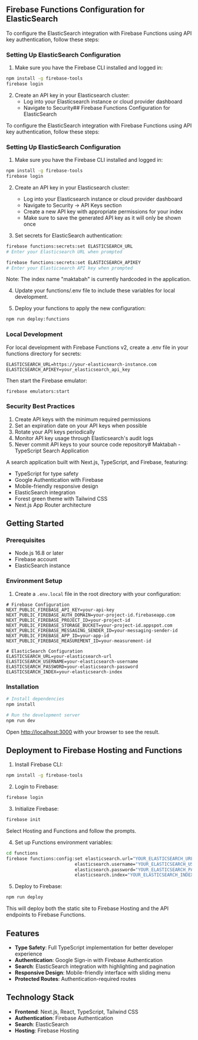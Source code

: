 ## Firebase Functions Configuration for ElasticSearch

To configure the ElasticSearch integration with Firebase Functions using API key authentication, follow these steps:

### Setting Up ElasticSearch Configuration

1. Make sure you have the Firebase CLI installed and logged in:
```bash
npm install -g firebase-tools
firebase login
```

2. Create an API key in your Elasticsearch cluster:
   - Log into your Elasticsearch instance or cloud provider dashboard
   - Navigate to Security## Firebase Functions Configuration for ElasticSearch

To configure the ElasticSearch integration with Firebase Functions using API key authentication, follow these steps:

### Setting Up ElasticSearch Configuration

1. Make sure you have the Firebase CLI installed and logged in:
```bash
npm install -g firebase-tools
firebase login
```

2. Create an API key in your Elasticsearch cluster:
   - Log into your Elasticsearch instance or cloud provider dashboard
   - Navigate to Security → API Keys section
   - Create a new API key with appropriate permissions for your index
   - Make sure to save the generated API key as it will only be shown once

3. Set secrets for ElasticSearch authentication:
```bash
firebase functions:secrets:set ELASTICSEARCH_URL
# Enter your Elasticsearch URL when prompted

firebase functions:secrets:set ELASTICSEARCH_APIKEY
# Enter your Elasticsearch API key when prompted
```

Note: The index name "maktabah" is currently hardcoded in the application.

4. Update your functions/.env file to include these variables for local development.

5. Deploy your functions to apply the new configuration:
```bash
npm run deploy:functions
```

### Local Development

For local development with Firebase Functions v2, create a .env file in your functions directory for secrets:

```
ELASTICSEARCH_URL=https://your-elasticsearch-instance.com
ELASTICSEARCH_APIKEY=your_elasticsearch_api_key
```

Then start the Firebase emulator:
```bash
firebase emulators:start
```

### Security Best Practices

1. Create API keys with the minimum required permissions
2. Set an expiration date on your API keys when possible
3. Rotate your API keys periodically
4. Monitor API key usage through Elasticsearch's audit logs
5. Never commit API keys to your source code repository# Maktabah - TypeScript Search Application

A search application built with Next.js, TypeScript, and Firebase, featuring:

- TypeScript for type safety
- Google Authentication with Firebase
- Mobile-friendly responsive design
- ElasticSearch integration
- Forest green theme with Tailwind CSS
- Next.js App Router architecture

## Getting Started

### Prerequisites

- Node.js 16.8 or later
- Firebase account
- ElasticSearch instance

### Environment Setup

1. Create a `.env.local` file in the root directory with your configuration:

```
# Firebase Configuration
NEXT_PUBLIC_FIREBASE_API_KEY=your-api-key
NEXT_PUBLIC_FIREBASE_AUTH_DOMAIN=your-project-id.firebaseapp.com
NEXT_PUBLIC_FIREBASE_PROJECT_ID=your-project-id
NEXT_PUBLIC_FIREBASE_STORAGE_BUCKET=your-project-id.appspot.com
NEXT_PUBLIC_FIREBASE_MESSAGING_SENDER_ID=your-messaging-sender-id
NEXT_PUBLIC_FIREBASE_APP_ID=your-app-id
NEXT_PUBLIC_FIREBASE_MEASUREMENT_ID=your-measurement-id

# ElasticSearch Configuration
ELASTICSEARCH_URL=your-elasticsearch-url
ELASTICSEARCH_USERNAME=your-elasticsearch-username
ELASTICSEARCH_PASSWORD=your-elasticsearch-password
ELASTICSEARCH_INDEX=your-elasticsearch-index
```

### Installation

```bash
# Install dependencies
npm install

# Run the development server
npm run dev
```

Open [http://localhost:3000](http://localhost:3000) with your browser to see the result.

## Deployment to Firebase Hosting and Functions

1. Install Firebase CLI:
```bash
npm install -g firebase-tools
```

2. Login to Firebase:
```bash
firebase login
```

3. Initialize Firebase:
```bash
firebase init
```
Select Hosting and Functions and follow the prompts.

4. Set up Functions environment variables:
```bash
cd functions
firebase functions:config:set elasticsearch.url="YOUR_ELASTICSEARCH_URL" \
                          elasticsearch.username="YOUR_ELASTICSEARCH_USERNAME" \
                          elasticsearch.password="YOUR_ELASTICSEARCH_PASSWORD" \
                          elasticsearch.index="YOUR_ELASTICSEARCH_INDEX"
```

5. Deploy to Firebase:
```bash
npm run deploy
```

This will deploy both the static site to Firebase Hosting and the API endpoints to Firebase Functions.

## Features

- **Type Safety**: Full TypeScript implementation for better developer experience
- **Authentication**: Google Sign-in with Firebase Authentication
- **Search**: ElasticSearch integration with highlighting and pagination
- **Responsive Design**: Mobile-friendly interface with sliding menu
- **Protected Routes**: Authentication-required routes

## Technology Stack

- **Frontend**: Next.js, React, TypeScript, Tailwind CSS
- **Authentication**: Firebase Authentication
- **Search**: ElasticSearch
- **Hosting**: Firebase Hosting